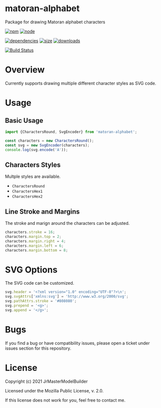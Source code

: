 # matoran-alphabet

Package for drawing Matoran alphabet characters

[![npm](https://img.shields.io/npm/v/matoran-alphabet.svg)](https://npmjs.com/package/matoran-alphabet)
[![node](https://img.shields.io/node/v/matoran-alphabet.svg)](https://nodejs.org)

[![dependencies](https://img.shields.io/david/JrMasterModelBuilder/matoran-alphabet.svg)](https://david-dm.org/JrMasterModelBuilder/matoran-alphabet)
[![size](https://packagephobia.now.sh/badge?p=matoran-alphabet)](https://packagephobia.now.sh/result?p=matoran-alphabet)
[![downloads](https://img.shields.io/npm/dm/matoran-alphabet.svg)](https://npmcharts.com/compare/matoran-alphabet?minimal=true)

[![Build Status](https://github.com/JrMasterModelBuilder/matoran-alphabet/workflows/main/badge.svg?branch=main)](https://github.com/JrMasterModelBuilder/matoran-alphabet/actions?query=workflow%3Amain+branch%3Amain)


# Overview

Currently supports drawing multiple different character styles as SVG code.


# Usage

## Basic Usage

```js
import {CharactersRound, SvgEncoder} from 'matoran-alphabet';

const characters = new CharactersRound();
const svg = new SvgEncoder(characters);
console.log(svg.encode('A'));
```

## Characters Styles

Multple styles are available.

-   `CharactersRound`
-   `CharactersHex1`
-   `CharactersHex2`

## Line Stroke and Margins

The stroke and marign around the characters can be adjusted.

```js
characters.stroke = 16;
characters.margin.top = 2;
characters.margin.right = 4;
characters.margin.left = 6;
characters.margin.bottom = 8;
```

# SVG Options

The SVG code can be customized.

```js
svg.header = '<?xml version="1.0" encoding="UTF-8"?>\n';
svg.svgAttrs['xmlns:svg'] = 'http://www.w3.org/2000/svg';
svg.pathAttrs.stroke = '#808080';
svg.prepend = '<g>';
svg.append = '</g>';
```


# Bugs

If you find a bug or have compatibility issues, please open a ticket under issues section for this repository.


# License

Copyright (c) 2021 JrMasterModelBuilder

Licensed under the Mozilla Public License, v. 2.0.

If this license does not work for you, feel free to contact me.
